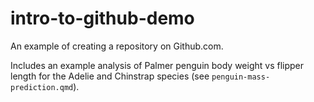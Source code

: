 # intro-to-github-demo
An example of creating a repository on Github.com.

Includes an example analysis of Palmer penguin body weight vs flipper length for the Adelie and Chinstrap species (see `penguin-mass-prediction.qmd`).